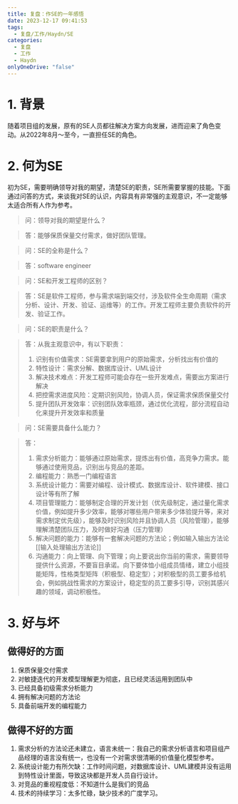 ```yaml
---
title: 复盘：作SE的一年感悟
date: 2023-12-17 09:41:53
tags:
  - 复盘/工作/Haydn/SE
categories:
  - 复盘
  - 工作
  - Haydn
onlyOneDrive: "false"
---
```

# 1. 背景

随着项目组的发展，原有的SE人员都往解决方案方向发展，进而迎来了角色变动。从2022年8月～至今，一直担任SE的角色。
# 2. 何为SE

初为SE，需要明确领导对我的期望，清楚SE的职责，SE所需要掌握的技能。下面通过问答的方式，来谈我对SE的认识，内容具有非常强的主观意识，不一定能够太适合所有人作为参考。

> 问：领导对我的期望是什么？

> 答：能够保质保量交付需求，做好团队管理。

> 问：SE的全称是什么？

> 答：software engineer

> 问：SE和开发工程师的区别？

> 答：SE是软件工程师，参与需求端到端交付，涉及软件全生命周期（需求分析、设计、开发、验证、运维等）的工作。开发工程师主要负责软件的开发、验证工作。

> 问：SE的职责是什么？

> 答：从我主观意识中，有以下职责：
> 1. 识别有价值需求：SE需要拿到用户的原始需求，分析找出有价值的
> 2. 特性设计：需求分解、数据库设计、UML设计
> 3. 解决技术难点：开发工程师可能会存在一些开发难点，需要出方案进行解决
> 4. 把控需求进度风险：定期识别风险，协调人员，保证需求保质保量交付
> 5. 提升团队开发效率：识别团队效率瓶颈，通过优化流程，部分流程自动化来提升开发效率和质量

> 问：SE需要具备什么能力？

> 答：
> 1. 需求分析能力：能够通过原始需求，提炼出有价值，高竞争力需求。能够通过使用竞品，识别出与竞品的差距。
> 2. 编程能力：熟悉一门编程语言
> 3. 系统设计能力：需要对编程、设计模式、数据库设计、软件建模、接口设计等有所了解
> 4. 项目管理能力：能够制定合理的开发计划（优先级制定，通过量化需求价值，例如提升多少效率，能够对哪些用户带来多少体验提升等，来对需求制定优先级），能够及时识别风险并且协调人员（风险管理），能够理解清楚团队压力，及时做好沟通（压力管理）
> 5. 解决问题的能力：能够有一套解决问题的方法论；例如输入输出方法论[[输入处理输出方法论]]
> 6. 沟通能力：向上管理、向下管理；向上要说出你当前的需求，需要领导提供什么资源，不要盲目承诺。向下要体恤小组成员情绪，建立小组技能矩阵，性格类型矩阵（积极型、稳定型）；对积极型的员工要多给机会，例如挑战性需求的方案设计，稳定型的员工要多引导，识别其感兴趣的领域，调动积极性。

# 3. 好与坏
## 做得好的方面

1. 保质保量交付需求
2. 对敏捷迭代的开发模型理解更为彻底，且已经灵活运用到团队中
3. 已经具备初级需求分析能力
4. 拥有解决问题的方法论
5. 具备前端开发的编程能力

## 做得不好的方面

1. 需求分析的方法论还未建立，语言未统一：我自己的需求分析语言和项目组产品经理的语言没有统一，也没有一个对需求很清晰的价值量化模型参考。
2. 系统设计能力有所欠缺：工作时间问题，对数据库设计、UML建模并没有运用到特性设计里面，导致这块都是开发人员自行设计。
3. 对竞品的重视程度低：不知道什么是我们的竞品
4. 技术的持续学习：太多忙碌，缺少技术的广度学习。